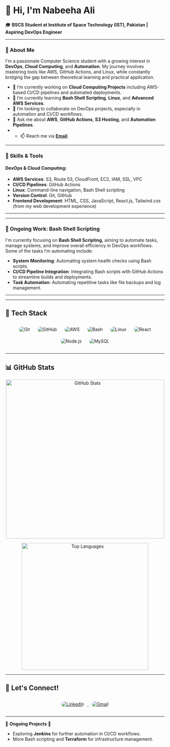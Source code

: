 # 👋 Hi, I'm Nabeeha Ali

🎓 **BSCS Student at Institute of Space Technology (IST), Pakistan | Aspiring DevOps Engineer**

---

### 🚀 About Me

I'm a passionate Computer Science student with a growing interest in **DevOps**, **Cloud Computing**, and **Automation**. My journey involves mastering tools like AWS, GitHub Actions, and Linux, while constantly bridging the gap between theoretical learning and practical application.

- 🔭 I’m currently working on **Cloud Computing Projects** including AWS-based CI/CD pipelines and automated deployments.
- 🌱 I’m currently learning **Bash Shell Scripting**, **Linux**, and **Advanced AWS Services**.
- 👯 I’m looking to collaborate on DevOps projects, especially in automation and CI/CD workflows.
- 💬 Ask me about **AWS**, **GitHub Actions**, **S3 Hosting**, and **Automation Pipelines**.
- - 📫 Reach me via **[Email](mailto:alinabeeha44@gmail.com)**.
  

---

### 🌟 Skills & Tools

#### **DevOps & Cloud Computing:**
- **AWS Services**: S3, Route 53, CloudFront, EC2, IAM, SSL, VPC
- **CI/CD Pipelines**: GitHub Actions
- **Linux**: Command-line navigation, Bash Shell scripting
- **Version Control**: Git, GitHub
- **Frontend Development**: HTML, CSS, JavaScript, React.js, Tailwind.css (from my web development experience)
---
 
 <hr/>
 
### 🔧 Ongoing Work: Bash Shell Scripting

I'm currently focusing on **Bash Shell Scripting**, aiming to automate tasks, manage systems, and improve overall efficiency in DevOps workflows. Some of the tasks I’m automating include:
- **System Monitoring**: Automating system health checks using Bash scripts.
- **CI/CD Pipeline Integration**: Integrating Bash scripts with GitHub Actions to streamline builds and deployments.
- **Task Automation**: Automating repetitive tasks like file backups and log management.

---
<hr/>

<!-- Tech Stack Section -->
<h2>🔧 Tech Stack</h2>
<div align="center" style="margin-top: 20px; margin-bottom: 20px;">
  <img src="https://img.shields.io/badge/Git-F05032?style=for-the-badge&logo=git&logoColor=white" alt="Git" style="border-radius: 10px; margin: 10px;"/>
  <img src="https://img.shields.io/badge/GitHub-181717?style=for-the-badge&logo=github&logoColor=white" alt="GitHub" style="border-radius: 10px; margin: 10px;"/>
  <img src="https://img.shields.io/badge/AWS-232F3E?style=for-the-badge&logo=amazon-aws&logoColor=white" alt="AWS" style="border-radius: 10px; margin: 10px;"/>
  <img src="https://img.shields.io/badge/Bash-4EAA25?style=for-the-badge&logo=gnu-bash&logoColor=white" alt="Bash" style="border-radius: 10px; margin: 10px;"/>
  <img src="https://img.shields.io/badge/Linux-FCC624?style=for-the-badge&logo=linux&logoColor=black" alt="Linux" style="border-radius: 10px; margin: 10px;"/>
  <img src="https://img.shields.io/badge/React-61DAFB?style=for-the-badge&logo=react&logoColor=white" alt="React" style="border-radius: 10px; margin: 10px;"/>
  <img src="https://img.shields.io/badge/Node.js-339933?style=for-the-badge&logo=node.js&logoColor=white" alt="Node.js" style="border-radius: 10px; margin: 10px;"/>
  <img src="https://img.shields.io/badge/MySQL-4479A1?style=for-the-badge&logo=mysql&logoColor=white" alt="MySQL" style="border-radius: 10px; margin: 10px;"/>
</div>

<hr/>

<h2>📊 GitHub Stats</h2>

<p align="center">
  <img src="https://github-readme-stats.vercel.app/api?username=NabeehaAliii&show_icons=true&theme=default&count_private=true&hide=stars,issues&hide_border=true&border_radius=20&bg_color=FFFFFF" alt="GitHub Stats" width="500"/>
</p>

<p align="center">
  <img src="https://github-readme-stats.vercel.app/api/top-langs/?username=NabeehaAliii&layout=compact&theme=default&hide_border=true&border_radius=20&bg_color=FFFFFF" alt="Top Languages" width="400"/>
</p>

<hr/>

## 🔗 Let's Connect!

<div align="center" style="margin-top: 20px; margin-bottom: 20px;">
  <a href="https://www.linkedin.com/in/nabeeha-ali-151111a19b/">
    <img src="https://img.shields.io/badge/LinkedIn-0077B5?style=for-the-badge&logo=linkedin&logoColor=white" alt="LinkedIn" style="border-radius: 10px; margin: 10px;" />
  </a>
  <a href="mailto:alnabeeha44@gmail.com">
    <img src="https://img.shields.io/badge/Gmail-D14836?style=for-the-badge&logo=gmail&logoColor=white" alt="Gmail" style="border-radius: 10px; margin: 10px;" />
  </a>
</div>




---

🚧 **Ongoing Projects** 🚧
- Exploring **Jenkins** for further automation in CI/CD workflows.
- More Bash scripting and **Terraform** for infrastructure management.
